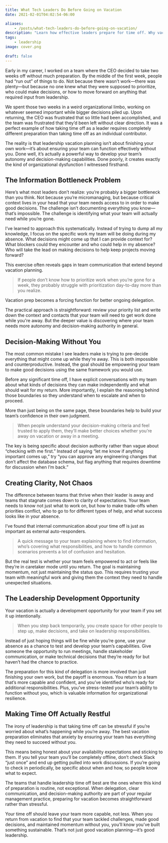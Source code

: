```yaml
---
title: What Tech Leaders Do Before Going on Vacation
date: 2021-02-01T04:02:54-06:00

aliases:
    - /posts/what-tech-leaders-do-before-going-on-vacation/
description: "Learn how effective leaders prepare for time off. Why vacation planning is really about team development, delegation, and building organizational resilience."
tags:
    - leadership
image: cover.png
 
draft: false
---
```


Early in my career, I worked on a team where the CEO decided to take two weeks off without much preparation. By the middle of the first week, people had “run out” of things to do. Not because there wasn’t work—there was plenty—but because no one knew what they were supposed to prioritize, who could make decisions, or how to move forward on anything that required input from leadership.

We spent those two weeks in a weird organizational limbo, working on whatever seemed important while bigger decisions piled up. Upon returning, the CEO was frustrated that so little had been accomplished, and the team was frustrated that they’d been left without clear direction. It was a perfect example of how taking time off as a leader requires completely different preparation than taking time off as an individual contributor.

The reality is that leadership vacation planning isn’t about finishing your own work—it’s about ensuring your team can function effectively without you. Done well, it’s actually a powerful way to develop your team’s autonomy and decision-making capabilities. Done poorly, it creates exactly the kind of organizational dysfunction I witnessed firsthand.

## The Information Bottleneck Problem

Here’s what most leaders don’t realize: you’re probably a bigger bottleneck than you think. Not because you’re micromanaging, but because critical context lives in your head that your team needs access to in order to make good decisions. The challenge isn’t documenting everything you know—that’s impossible. The challenge is identifying what your team will actually need while you’re gone.

I’ve learned to approach this systematically. Instead of trying to dump all my knowledge, I focus on the specific work my team will be doing during my absence. What decisions might come up that I can provide context for? What blockers could they encounter and who could help in my absence? Who will take the lead on making decisions to help keep projects moving forward?

This exercise often reveals gaps in team communication that extend beyond vacation planning.

> If people don’t know how to prioritize work when you’re gone for a week, they probably struggle with prioritization day-to-day more than you realize. 

Vacation prep becomes a forcing function for better ongoing delegation.

The practical approach is straightforward: review your priority list and write down the context and contacts that your team will need to get work done while you're away. But the deeper value is discovering where your team needs more autonomy and decision-making authority in general.

## Decision-Making Without You

The most common mistake I see leaders make is trying to pre-decide everything that might come up while they’re away. This is both impossible and counterproductive. Instead, the goal should be empowering your team to make good decisions using the same framework you would use.

Before any significant time off, I have explicit conversations with my team about what kinds of decisions they can make independently and what should wait for my return. More importantly, I explain the reasoning behind those boundaries so they understand when to escalate and when to proceed.

More than just being on the same page, these boundaries help to build your team’s confidence in their own judgment.

> When people understand your decision-making criteria and feel trusted to apply them, they’ll make better choices whether you’re away on vacation or away in a meeting.

The key is being specific about decision authority rather than vague about “checking with me first.” Instead of saying “let me know if anything important comes up,” try “you can approve any engineering changes that don’t affect the database schema, but flag anything that requires downtime for discussion when I’m back.”

## Creating Clarity, Not Chaos

The difference between teams that thrive when their leader is away and teams that stagnate comes down to clarity of expectations. Your team needs to know not just what to work on, but how to make trade-offs when priorities conflict, who to go to for different types of help, and what success looks like in your absence.

I’ve found that internal communication about your time off is just as important as external auto-responders.

> A quick message to your team explaining where to find information, who’s covering what responsibilities, and how to handle common scenarios prevents a lot of confusion and hesitation.

But the real test is whether your team feels empowered to act or feels like they’re in caretaker mode until you return. The goal is maintaining momentum, not just maintaining the status quo. This requires trusting your team with meaningful work and giving them the context they need to handle unexpected situations.

## The Leadership Development Opportunity

Your vacation is actually a development opportunity for your team if you set it up intentionally. 

> When you step back temporarily, you create space for other people to step up, make decisions, and take on leadership responsibilities.

Instead of just hoping things will be fine while you’re gone, use your absence as a chance to test and develop your team’s capabilities. Give someone the opportunity to run meetings, handle stakeholder communication, or make technical decisions that they’re ready for but haven’t had the chance to practice.

The preparation for this kind of delegation is more involved than just finishing your own work, but the payoff is enormous. You return to a team that’s more capable and confident, and you’ve identified who’s ready for additional responsibilities. Plus, you’ve stress-tested your team’s ability to function without you, which is valuable information for organizational resilience.

## Making Time Off Actually Restful

The irony of leadership is that taking time off can be stressful if you’re worried about what’s happening while you’re away. The best vacation preparation eliminates that anxiety by ensuring your team has everything they need to succeed without you.

This means being honest about your availability expectations and sticking to them. If you tell your team you’ll be completely offline, don’t check Slack “just once” and end up getting pulled into work discussions. If you’re going to check in periodically, be specific about when and how, so people know what to expect.

The teams that handle leadership time off best are the ones where this kind of preparation is routine, not exceptional. When delegation, clear communication, and decision-making authority are part of your regular management practice, preparing for vacation becomes straightforward rather than stressful.

Your time off should leave your team more capable, not less. When you return from vacation to find that your team tackled challenges, made good decisions, and maintained momentum without you, you’ll know you’ve built something sustainable. That’s not just good vacation planning—it’s good leadership.
